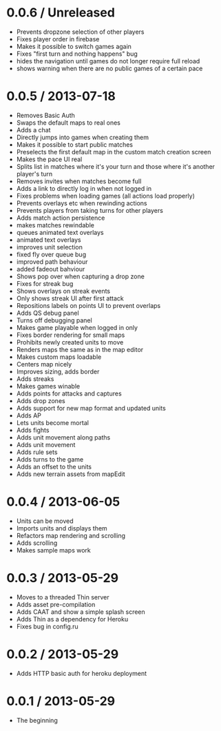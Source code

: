 # 0.0.6 / Unreleased

* Prevents dropzone selection of other players
* Fixes player order in firebase
* Makes it possible to switch games again
* Fixes "first turn and nothing happens" bug
* hides the navigation until games do not longer require full reload
* shows warning when there are no public games of a certain pace

# 0.0.5 / 2013-07-18

* Removes Basic Auth
* Swaps the default maps to real ones
* Adds a chat
* Directly jumps into games when creating them
* Makes it possible to start public matches
* Preselects the first default map in the custom match creation screen
* Makes the pace UI real
* Splits list in matches where it's your turn and those where it's another player's turn
* Removes invites when matches become full
* Adds a link to directly log in when not logged in
* Fixes problems when loading games (all actions load properly)
* Prevents overlays etc when rewinding actions
* Prevents players from taking turns for other players
* Adds match action persistence
* makes matches rewindable
* queues animated text overlays
* animated text overlays
* improves unit selection
* fixed fly over queue bug
* improved path behaviour
* added fadeout bahviour
* Shows pop over when capturing a drop zone
* Fixes for streak bug
* Shows overlays on streak events
* Only shows streak UI after first attack
* Repositions labels on points UI to prevent overlaps
* Adds QS debug panel
* Turns off debugging panel
* Makes game playable when logged in only
* Fixes border rendering for small maps
* Prohibits newly created units to move
* Renders maps the same as in the map editor
* Makes custom maps loadable
* Centers map nicely
* Improves sizing, adds border
* Adds streaks
* Makes games winable
* Adds points for attacks and captures
* Adds drop zones
* Adds support for new map format and updated units
* Adds AP
* Lets units become mortal
* Adds fights
* Adds unit movement along paths
* Adds unit movement
* Adds rule sets
* Adds turns to the game
* Adds an offset to the units
* Adds new terrain assets from mapEdit

# 0.0.4 / 2013-06-05

* Units can be moved
* Imports units and displays them
* Refactors map rendering and scrolling
* Adds scrolling
* Makes sample maps work

# 0.0.3 / 2013-05-29

* Moves to a threaded Thin server
* Adds asset pre-compilation
* Adds CAAT and show a simple splash screen
* Adds Thin as a dependency for Heroku
* Fixes bug in config.ru

# 0.0.2 / 2013-05-29

* Adds HTTP basic auth for heroku deployment

# 0.0.1 / 2013-05-29

* The beginning